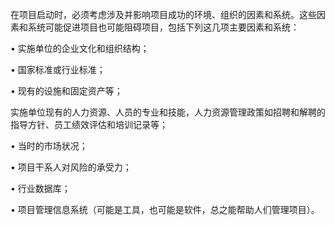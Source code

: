 
在项目启动时，必须考虑涉及并影响项目成功的环境、组织的因素和系统。这些因素和系统可能促进项目也可能阻碍项目，包括下列这几项主要因素和系统：

• 实施单位的企业文化和组织结构；

• 国家标准或行业标准；

• 现有的设施和固定资产等；



实施单位现有的人力资源、人员的专业和技能，人力资源管理政策如招聘和解聘的指导方针、员工绩效评估和培训记录等；

• 当时的市场状况；

• 项目干系人对风险的承受力；

• 行业数据库；

• 项目管理信息系统（可能是工具，也可能是软件，总之能帮助人们管理项目）。
